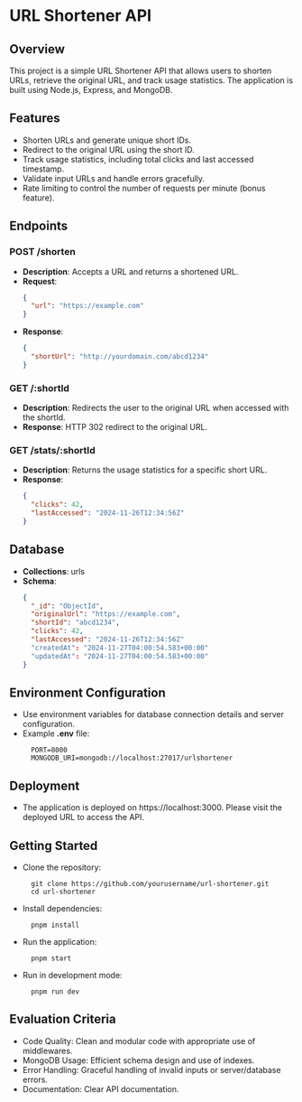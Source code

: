 # URL Shortener API

## Overview

This project is a simple URL Shortener API that allows users to shorten URLs, retrieve the original URL, and track usage statistics. The application is built using Node.js, Express, and MongoDB.

## Features

- Shorten URLs and generate unique short IDs.
- Redirect to the original URL using the short ID.
- Track usage statistics, including total clicks and last accessed timestamp.
- Validate input URLs and handle errors gracefully.
- Rate limiting to control the number of requests per minute (bonus feature).

## Endpoints

### POST /shorten

- **Description**: Accepts a URL and returns a shortened URL.
- **Request**:
  ```json
  {
    "url": "https://example.com"
  }
  ```
- **Response**:
  ```json
  {
    "shortUrl": "http://yourdomain.com/abcd1234"
  }
  ```

### GET /:shortId

- **Description**: Redirects the user to the original URL when accessed with the shortId.
- **Response**: HTTP 302 redirect to the original URL.

### GET /stats/:shortId

- **Description**: Returns the usage statistics for a specific short URL.
- **Response**:
  ```json
  {
    "clicks": 42,
    "lastAccessed": "2024-11-26T12:34:56Z"
  }
  ```

## Database

- **Collections**: urls
- **Schema**:
  ```json
  {
    "_id": "ObjectId",
    "originalUrl": "https://example.com",
    "shortId": "abcd1234",
    "clicks": 42,
    "lastAccessed": "2024-11-26T12:34:56Z"
    "createdAt": "2024-11-27T04:00:54.583+00:00"
    "updatedAt": "2024-11-27T04:00:54.583+00:00"
  }
  ```

## Environment Configuration

- Use environment variables for database connection details and server configuration.
- Example **.env** file:
  ```
    PORT=8000
    MONGODB_URI=mongodb://localhost:27017/urlshortener
  ```

## Deployment

- The application is deployed on https://localhost:3000. Please visit the deployed URL to access the API.

## Getting Started

- Clone the repository:
  ```
    git clone https://github.com/yourusername/url-shortener.git
    cd url-shortener
  ```
- Install dependencies:
  ```
    pnpm install
  ```
- Run the application:
  ```
    pnpm start
  ```
- Run in development mode:
  ```
    pnpm run dev
  ```

## Evaluation Criteria

- Code Quality: Clean and modular code with appropriate use of middlewares.
- MongoDB Usage: Efficient schema design and use of indexes.
- Error Handling: Graceful handling of invalid inputs or server/database errors.
- Documentation: Clear API documentation.

